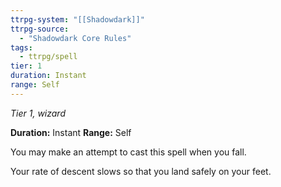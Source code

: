 ```yaml
---
ttrpg-system: "[[Shadowdark]]"
ttrpg-source: 
  - "Shadowdark Core Rules"
tags:
  - ttrpg/spell
tier: 1
duration: Instant
range: Self
---
```

*Tier 1, wizard*

**Duration:** Instant
**Range:** Self

You may make an attempt to cast this spell when you fall.

Your rate of descent slows so that you land safely on your feet.


